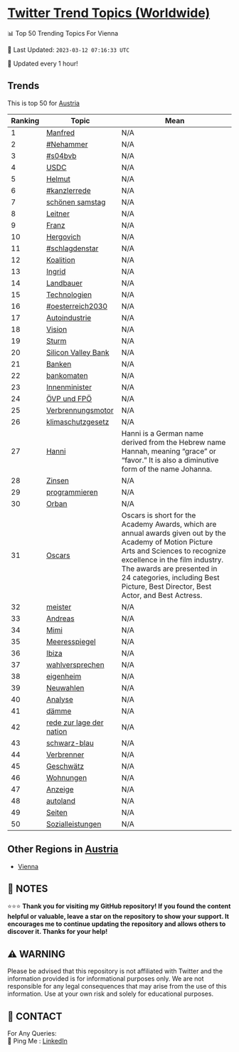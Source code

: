 [Twitter Trend Topics (Worldwide)](https://github.com/ErcinDedeoglu/Twitter-Trend-Topics)
==========


📊 Top 50 Trending Topics For Vienna

📆 Last Updated: `2023-03-12 07:16:33 UTC`

🔧 Updated every 1 hour!


## Trends

This is top 50 for [Austria](</Austria>)

| Ranking | Topic | Mean |
| ------- | ------------ | ------------ |
| 1 | [Manfred](http://twitter.com/search?q=Manfred) | N/A |
| 2 | [#Nehammer](http://twitter.com/search?q=%23Nehammer) | N/A |
| 3 | [#s04bvb](http://twitter.com/search?q=%23s04bvb) | N/A |
| 4 | [USDC](http://twitter.com/search?q=USDC) | N/A |
| 5 | [Helmut](http://twitter.com/search?q=Helmut) | N/A |
| 6 | [#kanzlerrede](http://twitter.com/search?q=%23kanzlerrede) | N/A |
| 7 | [schönen samstag](http://twitter.com/search?q=sch%c3%b6nen+samstag) | N/A |
| 8 | [Leitner](http://twitter.com/search?q=Leitner) | N/A |
| 9 | [Franz](http://twitter.com/search?q=Franz) | N/A |
| 10 | [Hergovich](http://twitter.com/search?q=Hergovich) | N/A |
| 11 | [#schlagdenstar](http://twitter.com/search?q=%23schlagdenstar) | N/A |
| 12 | [Koalition](http://twitter.com/search?q=Koalition) | N/A |
| 13 | [Ingrid](http://twitter.com/search?q=Ingrid) | N/A |
| 14 | [Landbauer](http://twitter.com/search?q=Landbauer) | N/A |
| 15 | [Technologien](http://twitter.com/search?q=Technologien) | N/A |
| 16 | [#oesterreich2030](http://twitter.com/search?q=%23oesterreich2030) | N/A |
| 17 | [Autoindustrie](http://twitter.com/search?q=Autoindustrie) | N/A |
| 18 | [Vision](http://twitter.com/search?q=Vision) | N/A |
| 19 | [Sturm](http://twitter.com/search?q=Sturm) | N/A |
| 20 | [Silicon Valley Bank](http://twitter.com/search?q=Silicon+Valley+Bank) | N/A |
| 21 | [Banken](http://twitter.com/search?q=Banken) | N/A |
| 22 | [bankomaten](http://twitter.com/search?q=bankomaten) | N/A |
| 23 | [Innenminister](http://twitter.com/search?q=Innenminister) | N/A |
| 24 | [ÖVP und FPÖ](http://twitter.com/search?q=%c3%96VP+und+FP%c3%96) | N/A |
| 25 | [Verbrennungsmotor](http://twitter.com/search?q=Verbrennungsmotor) | N/A |
| 26 | [klimaschutzgesetz](http://twitter.com/search?q=klimaschutzgesetz) | N/A |
| 27 | [Hanni](http://twitter.com/search?q=Hanni) | Hanni is a German name derived from the Hebrew name Hannah, meaning “grace” or “favor.” It is also a diminutive form of the name Johanna. |
| 28 | [Zinsen](http://twitter.com/search?q=Zinsen) | N/A |
| 29 | [programmieren](http://twitter.com/search?q=programmieren) | N/A |
| 30 | [Orban](http://twitter.com/search?q=Orban) | N/A |
| 31 | [Oscars](http://twitter.com/search?q=Oscars) | Oscars is short for the Academy Awards, which are annual awards given out by the Academy of Motion Picture Arts and Sciences to recognize excellence in the film industry. The awards are presented in 24 categories, including Best Picture, Best Director, Best Actor, and Best Actress. |
| 32 | [meister](http://twitter.com/search?q=meister) | N/A |
| 33 | [Andreas](http://twitter.com/search?q=Andreas) | N/A |
| 34 | [Mimi](http://twitter.com/search?q=Mimi) | N/A |
| 35 | [Meeresspiegel](http://twitter.com/search?q=Meeresspiegel) | N/A |
| 36 | [Ibiza](http://twitter.com/search?q=Ibiza) | N/A |
| 37 | [wahlversprechen](http://twitter.com/search?q=wahlversprechen) | N/A |
| 38 | [eigenheim](http://twitter.com/search?q=eigenheim) | N/A |
| 39 | [Neuwahlen](http://twitter.com/search?q=Neuwahlen) | N/A |
| 40 | [Analyse](http://twitter.com/search?q=Analyse) | N/A |
| 41 | [dämme](http://twitter.com/search?q=d%c3%a4mme) | N/A |
| 42 | [rede zur lage der nation](http://twitter.com/search?q=rede+zur+lage+der+nation) | N/A |
| 43 | [schwarz-blau](http://twitter.com/search?q=schwarz-blau) | N/A |
| 44 | [Verbrenner](http://twitter.com/search?q=Verbrenner) | N/A |
| 45 | [Geschwätz](http://twitter.com/search?q=Geschw%c3%a4tz) | N/A |
| 46 | [Wohnungen](http://twitter.com/search?q=Wohnungen) | N/A |
| 47 | [Anzeige](http://twitter.com/search?q=Anzeige) | N/A |
| 48 | [autoland](http://twitter.com/search?q=autoland) | N/A |
| 49 | [Seiten](http://twitter.com/search?q=Seiten) | N/A |
| 50 | [Sozialleistungen](http://twitter.com/search?q=Sozialleistungen) | N/A |



## Other Regions in [Austria](</Austria>)

* [Vienna](</Austria/Vienna.md>)



## 📝 NOTES

⭐⭐⭐ **Thank you for visiting my GitHub repository! If you found the content helpful or valuable, leave a star on the repository to show your support. It encourages me to continue updating the repository and allows others to discover it. Thanks for your help!**


## ⚠️ WARNING

Please be advised that this repository is not affiliated with Twitter and the information provided is for informational purposes only. We are not responsible for any legal consequences that may arise from the use of this information. Use at your own risk and solely for educational purposes.


## 📨 CONTACT

 For Any Queries:  
            🏓 Ping Me : [LinkedIn](https://www.linkedin.com/in/ercindedeoglu/)
